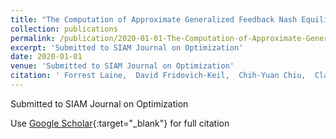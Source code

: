 ```yaml
---
title: "The Computation of Approximate Generalized Feedback Nash Equilibria"
collection: publications
permalink: /publication/2020-01-01-The-Computation-of-Approximate-Generalized-Feedback-Nash-Equilibria
excerpt: 'Submitted to SIAM Journal on Optimization'
date: 2020-01-01
venue: 'Submitted to SIAM Journal on Optimization'
citation: ' Forrest Laine,  David Fridovich-Keil,  Chih-Yuan Chiu,  Claire Tomlin, &quot;The Computation of Approximate Generalized Feedback Nash Equilibria.&quot; Submitted to SIAM Journal on Optimization, 2020.'
---
```

Submitted to SIAM Journal on Optimization

Use [Google Scholar](https://scholar.google.com/scholar?q=The+Computation+of+Approximate+Generalized+Feedback+Nash+Equilibria){:target="_blank"} for full citation